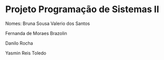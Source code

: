 # Projeto Programação de Sistemas II

Nomes: 
Bruna Sousa Valerio dos Santos 

Fernanda de Moraes Brazolin 

Danilo Rocha 

Yasmin Reis Toledo 
